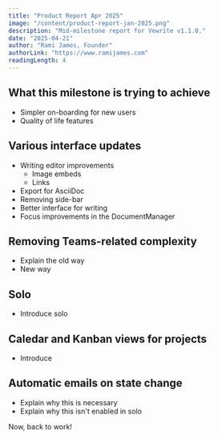 ```yaml
---
title: "Product Report Apr 2025"
image: "/content/product-report-jan-2025.png"
description: "Mid-milestone report for Vewrite v1.1.0."
date: "2025-04-21"
author: "Rami James, Founder"
authorLink: "https://www.ramijames.com"
readingLength: 4
---
```


## What this milestone is trying to achieve

- Simpler on-boarding for new users
- Quality of life features

## Various interface updates

- Writing editor improvements
  - Image embeds
  - Links
- Export for AsciiDoc
- Removing side-bar
- Better interface for writing
- Focus improvements in the DocumentManager

## Removing Teams-related complexity

- Explain the old way
- New way

## Solo

- Introduce solo

## Caledar and Kanban views for projects

- Introduce

## Automatic emails on state change

- Explain why this is necessary
- Explain why this isn't enabled in solo


Now, back to work!
